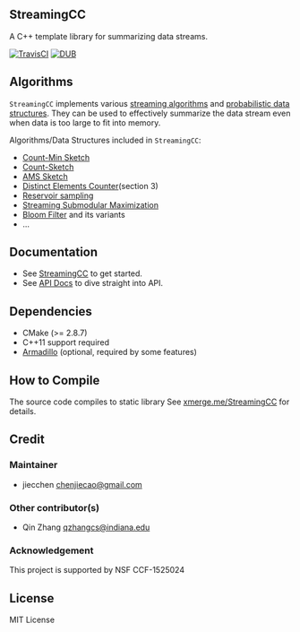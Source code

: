 StreamingCC
----------------------
A C++ template library for summarizing data streams.

[![TravisCI](https://travis-ci.org/jiecchen/StreamingCC.svg?branch=master)](https://travis-ci.org/jiecchen/StreamingCC)
[![DUB](https://img.shields.io/dub/l/vibe-d.svg)]()

## Algorithms
`StreamingCC` implements various [streaming algorithms](https://en.wikipedia.org/wiki/Streaming_algorithm) and [probabilistic data structures](https://en.wikipedia.org/wiki/Category:Probabilistic_data_structures). They can be used to effectively summarize the data stream even when data is too large to fit into memory.

Algorithms/Data Structures included in `StreamingCC`:
+ [Count-Min Sketch](https://en.wikipedia.org/wiki/Count%E2%80%93min_sketch)
+ [Count-Sketch](https://www.cs.rutgers.edu/~farach/pubs/FrequentStream.pdf)
+ [AMS Sketch](https://polylogblog.wordpress.com/2009/09/27/bite-sized-stream-ams-sketching/)
+ [Distinct Elements Counter](http://www.cs.dartmouth.edu/~ac/Teach/CS49-Fall11/Notes/lecnotes.pdf)(section 3)
+ [Reservoir sampling](https://en.wikipedia.org/wiki/Reservoir_sampling)
+ [Streaming Submodular Maximization](http://las.ethz.ch/files/badanidiyuru14streaming.pdf)
+ [Bloom Filter](https://en.wikipedia.org/wiki/Bloom_filter) and its variants
+ ...






## Documentation
+ See [StreamingCC](http://xmerge.me/StreamingCC/) to get started.
+ See [API Docs](http://xmerge.me/StreamingCC-api) to dive straight into API.

## Dependencies
+ CMake (>= 2.8.7)
+ C++11 support required
+ [Armadillo](http://arma.sourceforge.net/) (optional, required by some features)

## How to Compile
The source code compiles to static library
See [xmerge.me/StreamingCC](http://xmerge.me/StreamingCC/) for details.

## Credit

### Maintainer
- jiecchen <chenjiecao@gmail.com>

### Other contributor(s)
- Qin Zhang <qzhangcs@indiana.edu>

### Acknowledgement
This project is supported by NSF CCF-1525024

## License
MIT License
